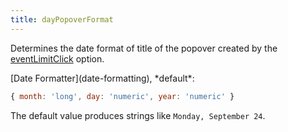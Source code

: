 ```yaml
---
title: dayPopoverFormat
---
```


Determines the date format of title of the popover created by the [eventLimitClick](eventLimitClick) option.

<div class='spec' markdown='1'>
[Date Formatter](date-formatting), *default*:

```js
{ month: 'long', day: 'numeric', year: 'numeric' }
```
</div>

The default value produces strings like `Monday, September 24`.
